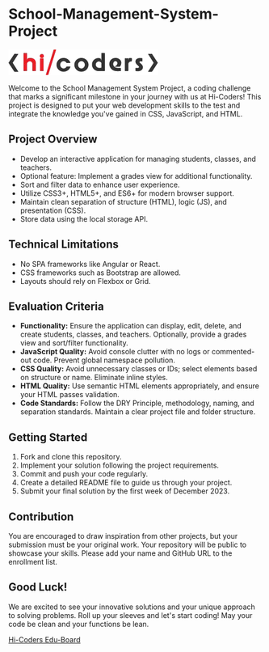 # School-Management-System-Project

![Hi-Coders Logo](./assets/images/hicoders_logo.png)


Welcome to the School Management System Project, a coding challenge that marks a significant milestone in your journey with us at Hi-Coders! This project is designed to put your web development skills to the test and integrate the knowledge you've gained in CSS, JavaScript, and HTML.

## Project Overview

- Develop an interactive application for managing students, classes, and teachers.
- Optional feature: Implement a grades view for additional functionality.
- Sort and filter data to enhance user experience.
- Utilize CSS3+, HTML5+, and ES6+ for modern browser support.
- Maintain clean separation of structure (HTML), logic (JS), and presentation (CSS).
- Store data using the local storage API.

## Technical Limitations

- No SPA frameworks like Angular or React.
- CSS frameworks such as Bootstrap are allowed.
- Layouts should rely on Flexbox or Grid.

## Evaluation Criteria

- **Functionality:** Ensure the application can display, edit, delete, and create students, classes, and teachers. Optionally, provide a grades view and sort/filter functionality.
- **JavaScript Quality:** Avoid console clutter with no logs or commented-out code. Prevent global namespace pollution.
- **CSS Quality:** Avoid unnecessary classes or IDs; select elements based on structure or name. Eliminate inline styles.
- **HTML Quality:** Use semantic HTML elements appropriately, and ensure your HTML passes validation.
- **Code Standards:** Follow the DRY Principle, methodology, naming, and separation standards. Maintain a clear project file and folder structure.

## Getting Started

1. Fork and clone this repository.
2. Implement your solution following the project requirements.
3. Commit and push your code regularly.
4. Create a detailed README file to guide us through your project.
5. Submit your final solution by the first week of December 2023.

## Contribution

You are encouraged to draw inspiration from other projects, but your submission must be your original work. Your repository will be public to showcase your skills. Please add your name and GitHub URL to the enrollment list.

## Good Luck!

We are excited to see your innovative solutions and your unique approach to solving problems. Roll up your sleeves and let's start coding! May your code be clean and your functions be lean.

[Hi-Coders Edu-Board](https://hicoders.ch/)
